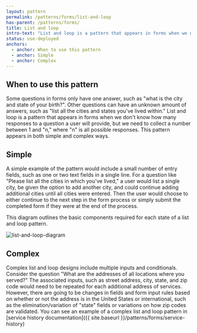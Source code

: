 ```yaml
---
layout: pattern
permalink: /patterns/forms/list-and-loop
has-parent: /patterns/forms/
title: List and loop
intro-text: "List and loop is a pattern that appears in forms when we don't know how many responses to a question a user will provide."
status: use-deployed
anchors:
  - anchor: When to use this pattern
  - anchor: Simple
  - anchor: Complex
---
```


## When to use this pattern

Some questions in forms only have one answer, such as "what is the city and state of your birth?". Other questions can have an unknown amount of answers, such as "list all the cities and states you've lived within." List and loop is a pattern that appears in forms when we don't know how many responses to a question a user will provide, but we need to collect a number between 1 and "n," where "n" is all possible responses. This pattern appears in both simple and complex ways.

## Simple

A simple example of the pattern would include a small number of entry fields, such as one or two text fields in a single line. For a question like "Please list all the cities in which you've lived," a user would list a single city, be given the option to add another city, and could continue adding additional cities until all cities were entered. Then the user would choose to either continue to the next step in the form process or simply submit the completed form if they were at the end of the process.

This diagram outlines the basic components required for each state of a list and loop pattern.

![list-and-loop-diagram]({{site.baseurl}}/images/list-and-loop-contents.png)

## Complex

Complex list and loop designs include multiple inputs and conditionals. Consider the question "What are the addresses of all locations where you served?" The associated inputs, such as street address, city, state, and zip code would need to be repeated for each additional address of services. However, there are going to be changes in fields and form input rules based on whether or not the address is in the United States or international, such as the elimination/variation of "state" fields or variations on how zip codes are validated. You can see an example of a complex list and loop pattern in [service history documentation]({{ site.baseurl }}/patterns/forms/service-history)
